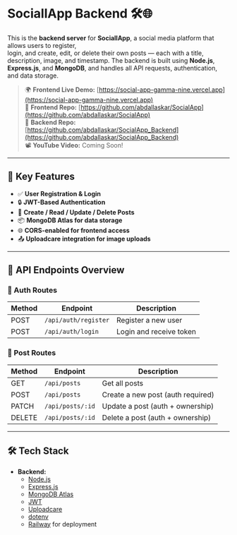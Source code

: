 # SociallApp Backend 🛠️🌐

This is the **backend server** for **SociallApp**, a social media platform that allows users to register,   
login, and create, edit, or delete their own posts — each with a title, description, image, and timestamp.
The backend is built using **Node.js**, **Express.js**, and **MongoDB**, and handles all API requests, authentication, and data storage.

> 🌍 **Frontend Live Demo:** [https://social-app-gamma-nine.vercel.app](https://social-app-gamma-nine.vercel.app)  
> 📁 **Frontend Repo:** [https://github.com/abdallaskar/SocialApp](https://github.com/abdallaskar/SocialApp)  
> 📁 **Backend Repo:** [https://github.com/abdallaskar/SocialApp_Backend](https://github.com/abdallaskar/SocialApp_Backend)  
> 📽️ **YouTube Video:** Coming Soon!

---

## 🚀 Key Features

- ✅ **User Registration & Login**
- 🔒 **JWT-Based Authentication**
- 📝 **Create / Read / Update / Delete Posts**
- 📦 **MongoDB Atlas for data storage**
- 🌐 **CORS-enabled for frontend access**
- 📤 **Uploadcare integration for image uploads**

---

## 🧪 API Endpoints Overview

### 🔐 Auth Routes

| Method | Endpoint         | Description             |
|--------|------------------|-------------------------|
| POST   | `/api/auth/register` | Register a new user     |
| POST   | `/api/auth/login`    | Login and receive token |

### 📄 Post Routes

| Method | Endpoint     | Description                      |
|--------|--------------|----------------------------------|
| GET    | `/api/posts` | Get all posts                    |
| POST   | `/api/posts` | Create a new post (auth required) |
| PATCH  | `/api/posts/:id` | Update a post (auth + ownership) |
| DELETE | `/api/posts/:id` | Delete a post (auth + ownership) |

---

## 🛠️ Tech Stack

- **Backend:**
  - [Node.js](https://nodejs.org/)
  - [Express.js](https://expressjs.com/)
  - [MongoDB Atlas](https://www.mongodb.com/)
  - [JWT](https://jwt.io/)
  - [Uploadcare](https://uploadcare.com/)
  - [dotenv](https://www.npmjs.com/package/dotenv)
  - [Railway](https://railway.app/) for deployment

